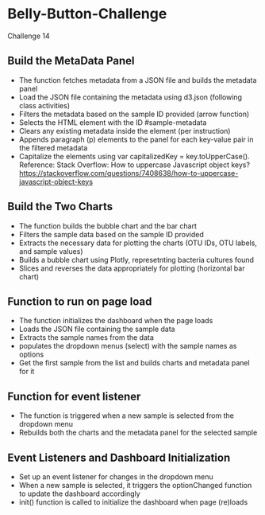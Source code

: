 # Belly-Button-Challenge
Challenge 14
## Build the MetaData Panel
- The function fetches metadata from a JSON file and builds the metadata panel
- Load the JSON file containing the metadata using d3.json (following class activities)
- Filters the metadata based on the sample ID provided (arrow function)
- Selects the HTML element with the ID #sample-metadata
- Clears any existing metadata inside the element (per instruction)
- Appends paragraph (p) elements to the panel for each key-value pair in the filtered metadata
- Capitalize the elements using  var capitalizedKey = key.toUpperCase(). Reference: Stack Overflow: How to uppercase Javascript object keys? https://stackoverflow.com/questions/7408638/how-to-uppercase-javascript-object-keys
## Build the Two Charts
- The function builds the bubble chart and the bar chart
- Filters the sample data based on the sample ID provided
- Extracts the necessary data for plotting the charts (OTU IDs, OTU labels, and sample values)
- Builds a bubble chart using Plotly, represetnting bacteria cultures found
- Slices and reverses the data appropriately for plotting (horizontal bar chart)
## Function to run on page load
- The function initializes the dashboard when the page loads
- Loads the JSON file containing the sample data
- Extracts the sample names from the data
- populates the dropdown menus (select) with the sample names as options
- Get the first sample from the list and builds charts and metadata panel for it
## Function for event listener
- The function is triggered when a new sample is selected from the dropdown menu
- Rebuilds both the charts and the metadata panel for the selected sample
## Event Listeners and Dashboard Initialization
- Set up an event listener for changes in the dropdown menu
- When a new sample is selected, it triggers the optionChanged function to update the dashboard accordingly
- init() function is called to initialize the dashboard when page (re)loads
